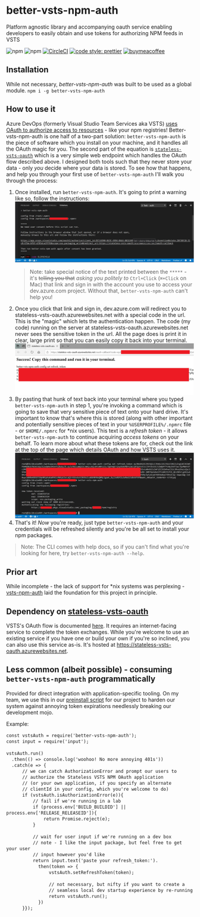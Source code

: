 # better-vsts-npm-auth

Platform agnostic library and accompanying oauth service enabling developers to easily obtain and use tokens for authorizing NPM feeds in VSTS

![npm](https://img.shields.io/npm/v/better-vsts-npm-auth)
![npm](https://img.shields.io/npm/dw/better-vsts-npm-auth)
[![CircleCI](https://circleci.com/gh/zumwald/better-vsts-npm-auth/tree/master.svg?style=svg)](https://circleci.com/gh/zumwald/better-vsts-npm-auth/tree/master)
[![code style: prettier](https://img.shields.io/badge/code_style-prettier-ff69b4.svg?style=flat-square)](https://github.com/prettier/prettier)
[![buymeacoffee](https://img.shields.io/badge/buymeacoffee-Dan%20Zumwalt-yellow?style=plastic&logo=%20buymeacoffee)](https://buymeacoffee.com/danzumwalt)

## Installation

While not necessary, _better-vsts-npm-auth_ was built to be used as a global module.
`npm i -g better-vsts-npm-auth`

## How to use it

Azure DevOps (formerly Visual Studio Team Services aka VSTS) [uses OAuth to authorize access to resources](https://docs.microsoft.com/en-us/azure/devops/integrate/get-started/authentication/oauth?view=azure-devops) - like your npm registries! Better-vsts-npm-auth is one half of a two-part solution: `better-vsts-npm-auth` is the piece of software which you install on your machine, and it handles all the OAuth magic for you. The second part of the equation is [`stateless-vsts-oauth`](https://github.com/zumwald/stateless-vsts-oauth) which is a very simple web endpoint which handles the OAuth flow described above. I designed both tools such that they never store your data - only _you_ decide where your data is stored. To see how that happens, and help you through your first use of `better-vsts-npm-auth` I'll walk you through the process:

1. Once installed, run `better-vsts-npm-auth`. It's going to print a warning like so, follow the instructions:
   ![](docs/assets/example-first-run.jpg)
   > Note: take special notice of the text printed between the `*****` - it's <s>telling you that</s> _asking you politely to_ `Ctrl+Click` (`⌘+Click` on Mac) that link and sign in with the account you use to access your dev.azure.com project. Without that, `better-vsts-npm-auth` can't help you!
2. Once you click that link and sign in, dev.azure.com will redirect you to stateless-vsts-oauth.azurewebsites.net with a special code in the url. This is the "magic" which lets the authentication happen. The code (my code) running on the server at stateless-vsts-oauth.azurewebsites.net never sees the sensitive token in the url. All the page does is print it in clear, large print so that you can easily copy it back into your terminal.
   ![](docs/assets/example-stateless-vsts-oauth-callback.jpg)
3. By pasting that hunk of text back into your terminal where you typed `better-vsts-npm-auth` in step 1, you're invoking a command which is going to save that very sensitive piece of text onto your hard drive. It's important to know that's where this is stored (along with other important and potentially sensitive pieces of text in your `%USERPROFILE%/.npmrc` file - or `$HOME/.npmrc` for \*nix users). This text is a _refresh token_ - it allows `better-vsts-npm-auth` to continue acquiring _access tokens_ on your behalf. To learn more about what these tokens are for, check out the link at the top of the page which details OAuth and how VSTS uses it.
   ![](docs/assets/example-save-refresh-token.jpg)
4. That's it! _Now_ you're ready, just type `better-vsts-npm-auth` and your credentials will be refreshed silently and you're be all set to install your npm packages.

> Note: The CLI comes with help docs, so if you can't find what you're looking for here, try `better-vsts-npm-auth --help`.

## Prior art

While incomplete - the lack of support for \*nix systems was perplexing - [vsts-npm-auth](https://www.npmjs.com/package/vsts-npm-auth) laid the foundation for this project in principle.

## Dependency on [stateless-vsts-oauth](https://github.com/zumwald/stateless-vsts-oauth)

VSTS's OAuth flow is documented [here](https://docs.microsoft.com/en-us/vsts/integrate/get-started/authentication/oauth). It requires an internet-facing service to complete the token exchanges. While you're welcome to use an existing service if you have one or build your own if you're so inclined, you can also use this service as-is. It's hosted at https://stateless-vsts-oauth.azurewebsites.net.

## Less common (albeit possible) - consuming `better-vsts-npm-auth` programmatically

Provided for direct integration with application-specific tooling. On my team, we use this in our [preinstall script](https://docs.npmjs.com/misc/scripts) for our project to harden our system against annoying token expirations needlessly breaking our development mojo.

Example:

```
const vstsAuth = require('better-vsts-npm-auth');
const input = require('input');

vstsAuth.run()
  .then(() => console.log('woohoo! No more annoying 401s'))
  .catch(e => {
      // we can catch AuthorizationError and prompt our users to
      // authorize the Stateless VSTS NPM OAuth application
      // (or your own application, if you specify an alternate
      // clientId in your config, which you're welcome to do)
      if (vstsAuth.isAuthorizationError(e)){
          // fail if we're running in a lab
          if (process.env['BUILD_BUILDID'] || process.env['RELEASE_RELEASEID']){
              return Promise.reject(e);
          }

          // wait for user input if we're running on a dev box
          // note - I like the input package, but feel free to get your user
          // input however you'd like
          return input.text('paste your refresh_token:').
            then(token => {
                vstsAuth.setRefreshToken(token);

                // not necessary, but nifty if you want to create a
                // seamless local dev startup experience by re-running
                return vstsAuth.run();
            })
      }});
```
